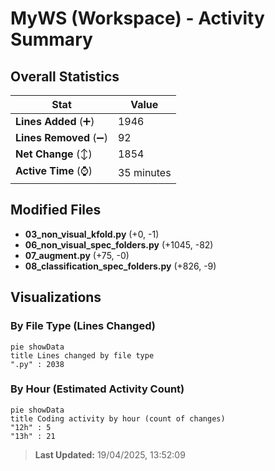 # MyWS (Workspace) - Activity Summary 

## Overall Statistics

| Stat                   | Value                                                             |
| ---------------------- | ----------------------------------------------------------------- |
| **Lines Added** (➕)   | 1946                                          |
| **Lines Removed** (➖) | 92                                        |
| **Net Change** (↕)    | 1854                |
| **Active Time** (⌚)   | 35 minutes |


## Modified Files
- **03_non_visual_kfold.py** (+0, -1)
- **06_non_visual_spec_folders.py** (+1045, -82)
- **07_augment.py** (+75, -0)
- **08_classification_spec_folders.py** (+826, -9)

## Visualizations

### By File Type (Lines Changed)

```mermaid
pie showData
title Lines changed by file type
".py" : 2038
```

### By Hour (Estimated Activity Count)

```mermaid
pie showData
title Coding activity by hour (count of changes)
"12h" : 5
"13h" : 21
```


> **Last Updated:** 19/04/2025, 13:52:09